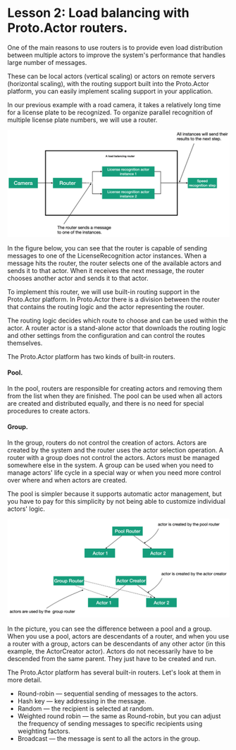 # Lesson 2: Load balancing with Proto.Actor routers.

One of the main reasons to use routers is to provide even load distribution between multiple actors to improve the system's performance that handles large number of messages. 

These can be local actors (vertical scaling) or actors on remote servers (horizontal scaling), with the routing support built into the Proto.Actor platform, you can easily implement scaling support in your application.

In our previous example with a road camera, it takes a relatively long time for a license plate to be recognized. To organize parallel recognition of multiple license plate numbers, we will use a router.

![](images/5_2_1.png)

In the figure below, you can see that the router is capable of sending messages to one of the LicenseRecognition actor instances. When a message hits the router, the router selects one of the available actors and sends it to that actor. When it receives the next message, the router chooses another actor and sends it to that actor.

To implement this router, we will use built-in routing support in the Proto.Actor platform. In Proto.Actor there is a division between the router that contains the routing logic and the actor representing the router. 

The routing logic decides which route to choose and can be used within the actor. A router actor is a stand-alone actor that downloads the routing logic and other settings from the configuration and can control the routes themselves.

The Proto.Actor platform has two kinds of built-in routers.

#### Pool.

In the pool, routers are responsible for creating actors and removing them from the list when they are finished. The pool can be used when all actors are created and distributed equally, and there is no need for special procedures to create actors.

#### Group.

In the group, routers do not control the creation of actors. Actors are created by the system and the router uses the actor selection operation. A router with a group does not control the actors. Actors must be managed somewhere else in the system. A group can be used when you need to manage actors' life cycle in a special way or when you need more control over where and when actors are created.

The pool is simpler because it supports automatic actor management, but you have to pay for this simplicity by not being able to customize individual actors' logic.

![](images/5_2_2.png)

In the picture, you can see the difference between a pool and a group. When you use a pool, actors are descendants of a router, and when you use a router with a group, actors can be descendants of any other actor (in this example, the ActorCreator actor). Actors do not necessarily have to be descended from the same parent. They just have to be created and run.

The Proto.Actor platform has several built-in routers. Let's look at them in more detail.

- Round-robin — sequential sending of messages to the actors.
- Hash key — key addressing in the message.
- Random — the recipient is selected at random.
- Weighted round robin — the same as Round-robin, but you can adjust the frequency of sending messages to specific recipients using weighting factors.
- Broadcast — the message is sent to all the actors in the group.